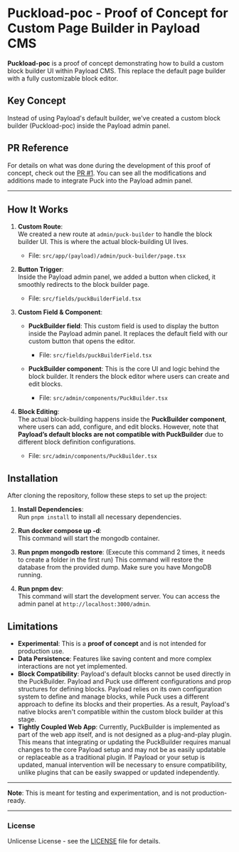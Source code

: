 # Puckload-poc - Proof of Concept for Custom Page Builder in Payload CMS

**Puckload-poc** is a proof of concept demonstrating how to build a custom block builder UI within Payload CMS. This replace the default page builder with a fully customizable block editor.

## Key Concept

Instead of using Payload's default builder, we've created a custom block builder (Puckload-poc) inside the Payload admin panel.

## PR Reference

For details on what was done during the development of this proof of concept, check out the [PR #1](https://github.com/Copystrike/puckload-poc/pull/1). You can see all the modifications and additions made to integrate Puck into the Payload admin panel.

---

## How It Works

1. **Custom Route**:  
   We created a new route at `admin/puck-builder` to handle the block builder UI. This is where the actual block-building UI lives.  
   - File: `src/app/(payload)/admin/puck-builder/page.tsx`

2. **Button Trigger**:  
   Inside the Payload admin panel, we added a button when clicked, it smoothly redirects to the block builder page.  
   - File: `src/fields/puckBuilderField.tsx`

3. **Custom Field & Component**:  
   - **PuckBuilder field**: This custom field is used to display the button inside the Payload admin panel. It replaces the default field with our custom button that opens the editor.  
     - File: `src/fields/puckBuilderField.tsx`
   
   - **PuckBuilder component**: This is the core UI and logic behind the block builder. It renders the block editor where users can create and edit blocks.  
     - File: `src/admin/components/PuckBuilder.tsx`

4. **Block Editing**:  
   The actual block-building happens inside the **PuckBuilder component**, where users can add, configure, and edit blocks. However, note that **Payload’s default blocks are not compatible with PuckBuilder** due to different block definition configurations.  
   - File: `src/admin/components/PuckBuilder.tsx`

## Installation

After cloning the repository, follow these steps to set up the project:

1. **Install Dependencies**:  
   Run `pnpm install` to install all necessary dependencies.

2. **Run docker compose up -d**:  
   This command will start the mongodb container.

3. **Run pnpm mongodb restore**:  (Execute this command 2 times, it needs to create a folder in the first run)
   This command will restore the database from the provided dump. Make sure you have MongoDB running.

4. **Run pnpm dev**:  
   This command will start the development server. You can access the admin panel at `http://localhost:3000/admin`.

## Limitations

- **Experimental**: This is a **proof of concept** and is not intended for production use.
- **Data Persistence**: Features like saving content and more complex interactions are not yet implemented.
- **Block Compatibility**: Payload's default blocks cannot be used directly in the PuckBuilder. Payload and Puck use different configurations and prop structures for defining blocks. Payload relies on its own configuration system to define and manage blocks, while Puck uses a different approach to define its blocks and their properties. As a result, Payload's native blocks aren't compatible within the custom block builder at this stage.
- **Tightly Coupled Web App**: Currently, PuckBuilder is implemented as part of the web app itself, and is not designed as a plug-and-play plugin. This means that integrating or updating the PuckBuilder requires manual changes to the core Payload setup and may not be as easily updatable or replaceable as a traditional plugin. If Payload or your setup is updated, manual intervention will be necessary to ensure compatibility, unlike plugins that can be easily swapped or updated independently.

---

**Note**: This is meant for testing and experimentation, and is not production-ready.

---

### License

Unlicense License - see the [LICENSE](LICENSE) file for details.
